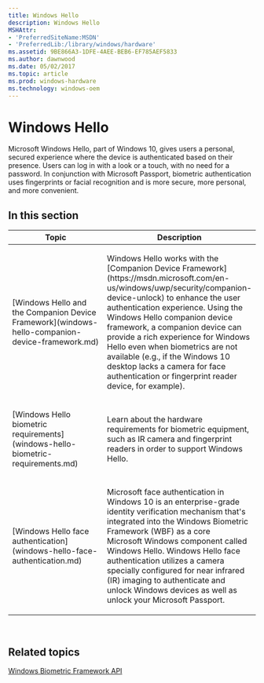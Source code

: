 ```yaml
---
title: Windows Hello
description: Windows Hello
MSHAttr:
- 'PreferredSiteName:MSDN'
- 'PreferredLib:/library/windows/hardware'
ms.assetid: 9BE866A3-1DFE-4AEE-BEB6-EF785AEF5833
ms.author: dawnwood
ms.date: 05/02/2017
ms.topic: article
ms.prod: windows-hardware
ms.technology: windows-oem
---
```


# Windows Hello


Microsoft Windows Hello, part of Windows 10, gives users a personal, secured experience where the device is authenticated based on their presence. Users can log in with a look or a touch, with no need for a password. In conjunction with Microsoft Passport, biometric authentication uses fingerprints or facial recognition and is more secure, more personal, and more convenient. 

## In this section


<table>
<colgroup>
<col width="50%" />
<col width="50%" />
</colgroup>
<thead>
<tr class="header">
<th>Topic</th>
<th>Description</th>
</tr>
</thead>
<tbody>
<tr class="even">
<td><p>[Windows Hello and the Companion Device Framework](windows-hello-companion-device-framework.md)</p></td>
<td><p>Windows Hello works with the [Companion Device Framework](https://msdn.microsoft.com/en-us/windows/uwp/security/companion-device-unlock) to enhance the user authentication experience. Using the Windows Hello companion device framework, a companion device can provide a rich experience for Windows Hello even when biometrics are not available (e.g., if the Windows 10 desktop lacks a camera for face authentication or fingerprint reader device, for example).</p></td>
</tr>
<tr class="odd">
<td><p>[Windows Hello biometric requirements](windows-hello-biometric-requirements.md)</p></td>
<td><p>Learn about the hardware requirements for biometric equipment, such as IR camera and fingerprint readers in order to support Windows Hello.</p></td>
</tr>
<tr class="even">
<td><p>[Windows Hello face authentication](windows-hello-face-authentication.md)</p></td>
<td><p>Microsoft face authentication in Windows 10 is an enterprise-grade identity verification mechanism that's integrated into the Windows Biometric Framework (WBF) as a core Microsoft Windows component called Windows Hello. Windows Hello face authentication utilizes a camera specially configured for near infrared (IR) imaging to authenticate and unlock Windows devices as well as unlock your Microsoft Passport.</p></td>
</tr>
</tbody>
</table>

 

## Related topics


[Windows Biometric Framework API]( http://go.microsoft.com/fwlink/?LinkId=624455)

 

 








